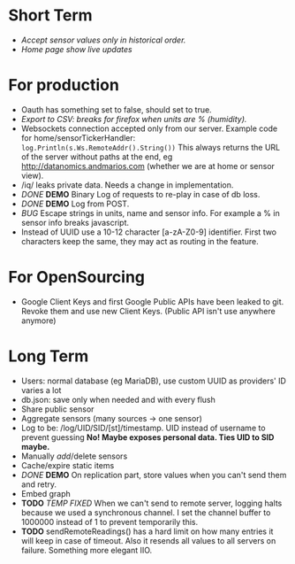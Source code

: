# Short Term

- _Accept sensor values only in historical order._
- _Home page show live updates_

# For production

- Oauth has something set to false, should set to true.
- _Export to CSV: breaks for firefox when units are % (humidity)._
- Websockets connection accepted only from our server. Example code for home/sensorTickerHandler:
  `log.Println(s.Ws.RemoteAddr().String())`
  This always returns the URL of the server without paths at the end, eg http://datanomics.andmarios.com (whether we are at home or sensor view).
- /iq/<sensor> leaks private data. Needs a change in implementation.
- _DONE_ **DEMO** Binary Log of requests to re-play in case of db loss.
- _DONE_ **DEMO** Log from POST.
- _BUG_ Escape strings in units, name and sensor info. For example a % in sensor info breaks javascript.
- Instead of UUID use a 10-12 character [a-zA-Z0-9] identifier. First two characters keep the same, they may act as routing in the feature.

# For OpenSourcing

- Google Client Keys and first Google Public APIs have been leaked to git. Revoke them and use new Client Keys. (Public API isn't use anywhere anymore)


# Long Term

- Users: normal database (eg MariaDB), use custom UUID as providers' ID varies a lot
- db.json: save only when needed and with every flush
- Share public sensor
- Aggregate sensors (many sources -> one sensor)
- Log to be: /log/UID/SID/[st]/timestamp. UID instead of username to prevent guessing **No! Maybe exposes personal data. Ties UID to SID maybe.**
- Manually _add_/delete sensors
- Cache/expire static items
- _DONE_ **DEMO** On replication part, store values when you can't send them and retry.
- Embed graph
- **TODO** _TEMP FIXED_ When we can't send to remote server, logging halts because we used a synchronous channel. I set the channel buffer to 1000000 instead of 1 to prevent temporarily this.
- **TODO** sendRemoteReadings() has a hard limit on how many entries it will keep in case of timeout. Also it resends all values to all servers on failure. Something more elegant IIO.
